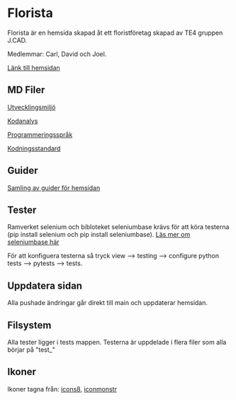 # Florista
Florista är en hemsida skapad åt ett floristföretag skapad av TE4 gruppen J.CAD. 

Medlemmar: Carl, David och Joel.

[Länk till hemsidan](https://ntig-uppsala.github.io/J.CAD-Florist/)

## MD Filer

[Utvecklingsmiljö](MD_files/Utvecklingsmiljö.md)

[Kodanalys](MD_files/Kodanalys.md)

[Programmeringsspråk](MD_files/Programmeringsspråk.md)

[Kodningsstandard](MD_files/Kodningsstandard.md)

## Guider
[Samling av guider för hemsidan](MD_files/Guider.md)

## Tester
Ramverket selenium och bibloteket seleniumbase krävs för att köra testerna (pip install selenium och pip install seleniumbase).
[Läs mer om seleniumbase här](https://seleniumbase.io/)

För att konfiguera testerna så tryck  view --> testing --> configure python tests --> pytests --> tests.

## Uppdatera sidan
Alla pushade ändringar går direkt till main och uppdaterar hemsidan.


## Filsystem
Alla tester ligger i tests mappen. Testerna är uppdelade i flera filer som alla börjar på "test_"

## Ikoner
Ikoner tagna från: [icons8](https://icons8.com/), [iconmonstr](https://iconmonstr.com/)


